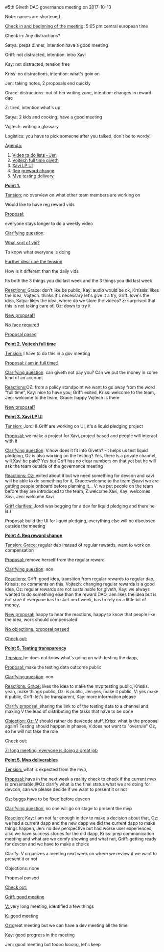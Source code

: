 #5th Giveth DAC governance meeting on 2017-10-13

Note: names are shortened

<span style="text-decoration:underline;">Check in and beginning of the meeting</span>: 5:05 pm central european time

Check in: Any distractions?

Satya: preps dinner, intention:have a good meeting

Griff: not distracted, intention: intro Xavi

Kay: not distracted, tension free

Kriss: no distractions, intention: what's goin on

Jen: taking notes, 2 proposals end quickly

Grace: distractions: out of her writing zone, intention: changes in reward dao

Z: tired, intention:what's up

Satya: 2 kids and cooking, have a good meeting

Vojtech: writing a glossary

Logistics: you have to pick someone after you talked, don't be to wordy!

<span style="text-decoration:underline;">Agenda:</span>



1.  <span style="text-decoration:underline;">Video to do lists - Jen</span>
1.  <span style="text-decoration:underline;">Vojtech full time giveth</span>
1.  <span style="text-decoration:underline;">Xavi LP UI</span>
1.  <span style="text-decoration:underline;">Req greward change</span>
1.  <span style="text-decoration:underline;">Mvp testing delivery</span>

**<span style="text-decoration:underline;">Point 1.</span>**

<span style="text-decoration:underline;">Tension:</span> no overview on what other team members are working on

Would like to have reg reward vids

<span style="text-decoration:underline;">Proposal: </span>

everyone stays longer to do a weekly video

<span style="text-decoration:underline;">Clarifying question</span>:

<span style="text-decoration:underline;">What sort of vid?</span>

To know what everyone is doing

<span style="text-decoration:underline;">Further describe the tension</span>

How is it different than the daily vids

Its both the 3 things you did last week and the 3 things you did last week

<span style="text-decoration:underline;">Reactions: </span>Grace: don't like be public, Kay: audio would be ok, Krrissis: likes the idea, Vojtech: thinks it's necessary let's give  it a try, Griff: love's the idea, Satya: likes the idea, where do we store the videos? Z: surprised that this is not taking care of, Oz: down to try it

<span style="text-decoration:underline;">New proposal?</span>

<span style="text-decoration:underline;">No face required</span>

<span style="text-decoration:underline;">Proposal pased</span>

**<span style="text-decoration:underline;">Point 2. Vojtech full time</span>**

<span style="text-decoration:underline;">Tension:</span> I have to do this in a gov meeting

<span style="text-decoration:underline;">Proposal: i am in full time:)</span>

<span style="text-decoration:underline;">Clarifying question</span>: can giveth not pay you? Can we put the money in some kind of an account

<span style="text-decoration:underline;">Reactions:</span>OZ: from a policy standpoint we want to go away from the word "full time", Kay: nice to have you; Griff: exited, Kriss: welcome to the team, Jen: welcome to the team, Grace: happy Vojtech is there

<span style="text-decoration:underline;">New proposal?</span>

**<span style="text-decoration:underline;">Point 3. Xavi LP UI</span>**

<span style="text-decoration:underline;">Tension: </span>Jordi & Griff are working on UI, it's a liquid pledging project

<span style="text-decoration:underline;">Proposal: </span>we make a project for Xavi, project based and people will interact with it

<span style="text-decoration:underline;">Clarifying question</span>: V:how does it fit into Giveth? -it helps us test liquid pledging, Oz is also working on the testing? Yes, there is a private channel, will Xavi be paid? Yes but Griff has no clear numbers on that yet but he will ask the team outside of the governance meeting

<span style="text-decoration:underline;">Reactions: Oz: </span>exited about it but we need something for devcon and xavi will be able to do something for it, Grace:welcome to the team @xavi we are getting people onboard before planning it… V: we put people on the team before they are introduced to the team, Z:welcome Xavi, Kay: welcomes Xavi, Jen: welcome Xavi

<span style="text-decoration:underline;">Griff clarifies: </span>Jordi was begging for a dev for liquid pledging and there he is:)

Proposal: build the UI for liquid pledging, everything else will be discussed outside the meeting

**<span style="text-decoration:underline;">Point 4. Req reward change</span>**

<span style="text-decoration:underline;">Tension: Grace: </span>regular dao instead of regular rewards, want to work on compensation

<span style="text-decoration:underline;">Proposal: </span>remove herself from the regular reward

<span style="text-decoration:underline;">Clarifying question</span>: non

<span style="text-decoration:underline;">Reactions: </span>Griff: good idea, transition from regular rewards to regular dao, Krissis: no comments on this, Vojtech: changing regular rewards is a good idea, Oz: regular rewards are not sustainable for giveth, Kay: we always wanted to do something else than the reward DAO, Jen:likes the idea but is not sure if everyone has to start next week, has to rely on a little bit of money,

<span style="text-decoration:underline;">New proposal:</span> happy to hear the reactions, happy to know that people like the idea, work should compensated

<span style="text-decoration:underline;">No objections, proposal passed</span>

<span style="text-decoration:underline;">Check out:</span>

**<span style="text-decoration:underline;">Point 5. Testing transparency</span>**

<span style="text-decoration:underline;">Tension: </span>he does not know what's going on with testing the dapp,

<span style="text-decoration:underline;">Proposal: </span>make the testing data outcome public

<span style="text-decoration:underline;">Clarifying question</span>: non

<span style="text-decoration:underline;">Reactions: Grace:</span> likes the idea to make the mvp testing public, Krissis: yeah, make things public, Oz: is public, Jen:yes, make it public, V: yes make it public, Griff: let's be transparent, Kay: more information please

<span style="text-decoration:underline;">Clarify proposal: </span>sharing the link to of the testing data to a channel and making V the lead of distributing the tasks that have to be done

<span style="text-decoration:underline;">Objection: Oz: V</span> should rather do dev/code stuff, Kriss: what is the proposal again? Testing should happen in phases, V:does not want to "overrule" Oz, so he will not take the role

<span style="text-decoration:underline;">Check out:</span>

<span style="text-decoration:underline;">Z: long meeting, everyone is doing a great job</span>

**<span style="text-decoration:underline;">Point 5. Mvp deliverables</span>**

<span style="text-decoration:underline;">Tension: </span>what is expected from the mvp,

<span style="text-decoration:underline;">Proposal: </span>have in the next week a reality check to check if the current mvp is presentable,@Oz clarify what is the final status what we are doing for devcon, can we please decide if we want to present it or not

<span style="text-decoration:underline;">Oz: </span>buggs have to be fixed before devcon

<span style="text-decoration:underline;">Clarifying question:</span> no one will go on stage to present the mvp

<span style="text-decoration:underline;">Reaction: </span>Kay: i am not far enough in dev to make a decision about that, Oz: we had a current dapp and the new dapp we did the current dapp to make things happen, Jen: no dev perspective but had worse user experiences, also we have success stories for the old dapp, Kriss: prep communication meeting and what are we comfy showing and what not, Griff: getting ready for devcon and we have to make a choice

Clarify: V organizes a meeting next week on where we review if we want to present it or not

Objections: none

Proposal passed

<span style="text-decoration:underline;">Check out: </span>

<span style="text-decoration:underline;">Griff: good meeting</span>

<span style="text-decoration:underline;">V: </span>very long meeting, identified a few things

<span style="text-decoration:underline;">K: </span>good meeting

<span style="text-decoration:underline;">Oz:</span>great meeting but we can have a dev meeting all the time

<span style="text-decoration:underline;">Kay: g</span>ood progress in the meeting

Jen: good meeting but toooo looong, let's keep
